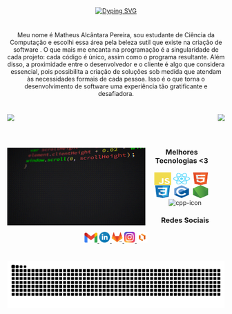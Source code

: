 <div align="center"> 
  <a href="https://git.io/typing-svg"> 
    <img src="https://readme-typing-svg.demolab.com?font=Fira+Code&weight =500&size=22&pause=1000&color=228B22¢er=true&vCenter=true&random=false&width=524&lines=Faaaaala+dev,+Matheus+Aqui!!!" alt="Dyping SVG"> </a> 
</div> 

#

<div>
    <p align="center"> Meu nome é Matheus Alcântara Pereira, sou estudante de Ciência da Computação e escolhi essa área pela beleza sutil que existe na criação de software . O que mais me encanta na programação é a singularidade de cada projeto: cada código é único, assim como o programa resultante. Além disso, a proximidade entre o desenvolvedor e o cliente é algo que considera essencial, pois possibilita a criação de soluções sob medida que atendam às necessidades formais de cada pessoa. Isso é o que torna o desenvolvimento de software uma experiência tão gratificante e desafiadora. </p>
</div>

# 

<div>
  <img height="183em" src="https://github-readme-stats.vercel.app/api?username=matheus-alcan&show_icons=true&theme=chartreuse-dark&include_all_commits=true&count_private=true"/>
  <img align="right" height="180em" src="https://github-readme-stats.vercel.app/api/top-langs/?username=matheus-alcan&layout=compact&langs_count=16&theme=chartreuse-dark"/>
</div>

#

<br>
<div align="center"> 
    <div style="display: inline_block; margin-top: -20px;">
<img align="left" alt="" height="180" alt="coding-time" src="novogif.gif">
    <h3 align="center">Melhores Tecnologias <3</h3>
    <img align="center" height="30" width="40" alt="js-icon" src="https://raw.githubusercontent.com/devicons/devicon/master/icons/javascript/javascript-plain.svg">
    <img align="center" height="30" width="40" alt="react-icon" src="https://raw.githubusercontent.com/devicons/devicon/master/icons/react/react-original.svg">
    <img align="center" height="30" width="40" alt="html-icon" src="https://raw.githubusercontent.com/devicons/devicon/master/icons/html5/html5-original.svg">
    <img align="center" height="30" width="40" alt="css-icon" src="https://raw.githubusercontent.com/devicons/devicon/master/icons/css3/css3-original.svg">
    <img align="center" height="30" width="40" alt="c-icon" src="https://raw.githubusercontent.com/devicons/devicon/master/icons/c/c-original.svg">
    <img align="center" height="30" width="40" alt="nodejs-icon" src="https://raw.githubusercontent.com/devicons/devicon/master/icons/nodejs/nodejs-original.svg">
    <img align="center" height="30" width="40" alt="cpp-icon" src="https://raw.githubusercontent.com/jmnote/z-icons/master/svg/cpp.svg">

  <h3 align="center">Redes Sociais</h3>
  <a href="mailto:matheusalcantara.pereira01@gmail.com">
    <img width="30" src="gmail.png">
  </a>
  <a href="https://www.linkedin.com/in/matheus-alcantara-b93812234/">
    <img width="25" src="linkedin.webp">
  </a>
  <a href="https://gitlab.com/matheus-alcan">
    <img width="25" src="gitlab-Photoroom.png">
  </a>
  <a href="https://www.instagram.com/matheus.alc2/">
    <img width="25" src="instagram2.png">
  </a>
  <a href="https://lucid.app/documents#/documents?folder_id=home">
    <img width="25" src="luci.png">
  </a>
  </div>
</div>


#

<picture align="center">
  <source media="(prefers-color-scheme: dark)" srcset="https://raw.githubusercontent.com/matheus-alcan/matheus-alcan/output/github-contribution-grid-snake-dark.svg">
  <source media="(prefers-color-scheme: light)" srcset="https://raw.githubusercontent.com/matheus-alcan/matheus-alcan/output/github-contribution-grid-snake-dark.svg">
  <img align="center" alt="github contribution grid snake animation" src="https://raw.githubusercontent.com/matheus-alcan/matheus-alcan/output/github-contribution-grid-snake.svg">
</picture>

